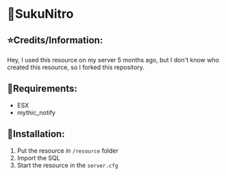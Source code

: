 # 🔧SukuNitro 

## ⭐Credits/Information:
Hey, I used this resource on my server 5 months ago, but I don't know who created this resource, so I forked this repository.

## 🧱Requirements:
- ESX
- mythic_notify

## 📗Installation:
1. Put the resource in `/resource` folder
2. Import the SQL
3. Start the resource in the `server.cfg`
